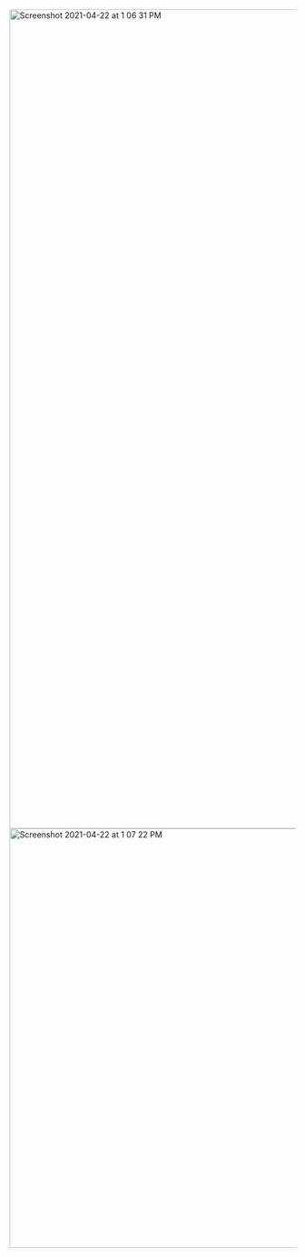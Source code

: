 <img width="1440" alt="Screenshot 2021-04-22 at 1 06 31 PM" src="https://user-images.githubusercontent.com/62026125/115674711-90236900-a36b-11eb-95e8-59fe20c87f58.png">
<img width="737" alt="Screenshot 2021-04-22 at 1 07 22 PM" src="https://user-images.githubusercontent.com/62026125/115674840-ae896480-a36b-11eb-944c-b714f67e14fd.png">
